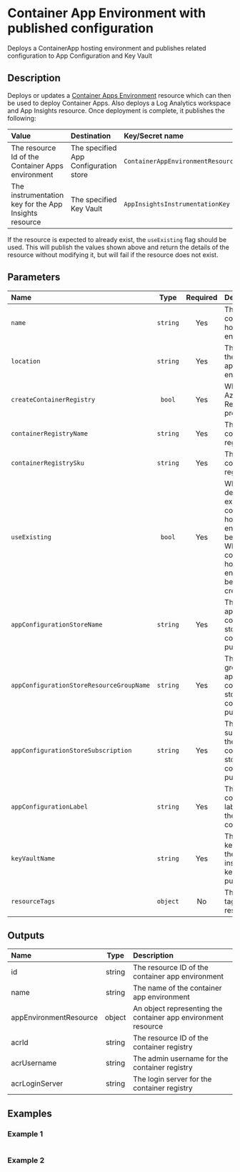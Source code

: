 # Container App Environment with published configuration

Deploys a ContainerApp hosting environment and publishes related configuration to App Configuration and Key Vault

## Description

Deploys or updates a [Container Apps Environment](https://learn.microsoft.com/en-us/azure/container-apps/environment) resource which can then be used to deploy Container Apps. Also deploys a Log Analytics workspace and App Insights resource. Once deployment is complete, it publishes the following:

| Value                                                 | Destination                           | Key/Secret name                     |
|:------------------------------------------------------|:--------------------------------------|:------------------------------------|
| The resource Id of the Container Apps environment     | The specified App Configuration store | `ContainerAppEnvironmentResourceId` |
| The instrumentation key for the App Insights resource | The specified Key Vault               | `AppInsightsInstrumentationKey`     |

If the resource is expected to already exist, the `useExisting` flag should be used. This will publish the values shown above and return the details of the resource without modifying it, but will fail if the resource does not exist.


## Parameters

| Name                                     |   Type   | Required | Description                                                                                                                                                         |
|:-----------------------------------------|:--------:|:--------:|:--------------------------------------------------------------------------------------------------------------------------------------------------------------------|
| `name`                                   | `string` |   Yes    | The name of the container app hosting environment                                                                                                                   |
| `location`                               | `string` |   Yes    | The location of the container app hosting environment                                                                                                               |
| `createContainerRegistry`                |  `bool`  |   Yes    | When true, an Azure Container Registry will be provisioned                                                                                                          |
| `containerRegistryName`                  | `string` |   Yes    | The name of the container registry                                                                                                                                  |
| `containerRegistrySku`                   | `string` |   Yes    | The SKU for the container registry                                                                                                                                  |
| `useExisting`                            |  `bool`  |   Yes    | When true, the details of an existing container app hosting environment will be returned; When false, the container app hosting environment will be created/updated |
| `appConfigurationStoreName`              | `string` |   Yes    | The name of the app configuration store where the config will be published                                                                                          |
| `appConfigurationStoreResourceGroupName` | `string` |   Yes    | The resource group for the app configuration store where the config will be published                                                                               |
| `appConfigurationStoreSubscription`      | `string` |   Yes    | The subscription for the app configuration store where the config will be published                                                                                 |
| `appConfigurationLabel`                  | `string` |   Yes    | The app configuration label to apply to the published config                                                                                                        |
| `keyVaultName`                           | `string` |   Yes    | The name of the key vault where the app insights instrumentation key will be published                                                                              |
| `resourceTags`                           | `object` |    No    | The resource tags applied to resources                                                                                                                              |

## Outputs

| Name                   |  Type  | Description                                                   |
|:-----------------------|:------:|:--------------------------------------------------------------|
| id                     | string | The resource ID of the container app environment              |
| name                   | string | The name of the container app environment                     |
| appEnvironmentResource | object | An object representing the container app environment resource |
| acrId                  | string | The resource ID of the container registry                     |
| acrUsername            | string | The admin username for the container registry                 |
| acrLoginServer         | string | The login server for the container registry                   |

## Examples

### Example 1

```bicep
```

### Example 2

```bicep
```